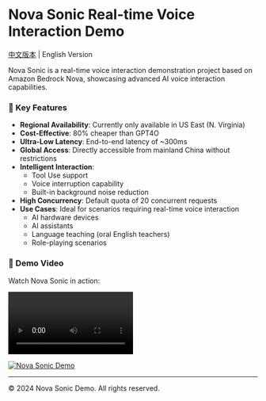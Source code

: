 # Nova Sonic Real-time Voice Interaction Demo

[中文版本](README.md) | English Version

Nova Sonic is a real-time voice interaction demonstration project based on Amazon Bedrock Nova, showcasing advanced AI voice interaction capabilities.

### 🌟 Key Features

- **Regional Availability**: Currently only available in US East (N. Virginia)
- **Cost-Effective**: 80% cheaper than GPT4O
- **Ultra-Low Latency**: End-to-end latency of ~300ms
- **Global Access**: Directly accessible from mainland China without restrictions
- **Intelligent Interaction**:
  - Tool Use support
  - Voice interruption capability
  - Built-in background noise reduction
- **High Concurrency**: Default quota of 20 concurrent requests
- **Use Cases**: Ideal for scenarios requiring real-time voice interaction
  - AI hardware devices
  - AI assistants
  - Language teaching (oral English teachers)
  - Role-playing scenarios

### 🎥 Demo Video

Watch Nova Sonic in action:

<video controls style="width: 50%;">
  <source src="https://d18k98y33mzd4b.cloudfront.net/Nova+Sonic+Demo+Recording.mp4" type="video/mp4">
  Your browser does not support the video tag.
</video>

[![Nova Sonic Demo](https://img.shields.io/badge/Watch%20Demo-Nova%20Sonic-blue)](static/Nova%20Sonic%20Demo%20Recording.mp4)

---

© 2024 Nova Sonic Demo. All rights reserved. 